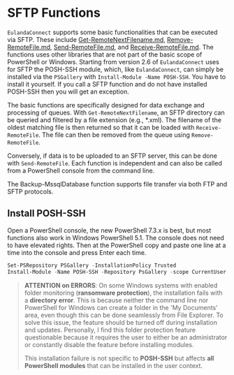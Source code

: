 # SFTP Functions

`EulandaConnect` supports some basic functionalities that can be executed via SFTP. These include [Get-RemoteNextFilename.md](../docs/Get-RemoteNextFilename.md), [Remove-RemoteFile.md](../docs/Remove-RemoteFile.md), [Send-RemoteFile.md](../docs/Send-RemoteFile.md), and [Receive-RemoteFile.md](../docs/Receive-RemoteFile.md). The functions uses other libraries that are not part of the basic scope of PowerShell or Windows. Starting from version 2.6 of `EulandaConnect` uses for SFTP the POSH-SSH module, which, like `EulandaConnect`, can simply be installed via the `PSGallery` with `Install-Module -Name POSH-SSH`. You have to install it yourself. If you call a SFTP function and do not have installed POSH-SSH then you will get an exception.

The basic functions are specifically designed for data exchange and processing of queues. With `Get-RemoteNextFilename`, an SFTP directory can be queried and filtered by a file extension (e.g., *.xml). The filename of the oldest matching file is then returned so that it can be loaded with `Receive-RemoteFile`. The file can then be removed from the queue using `Remove-RemoteFile`.

Conversely, if data is to be uploaded to an SFTP server, this can be done with `Send-RemoteFile`. Each function is independent and can also be called from a PowerShell console from the command line.

The Backup-MssqlDatabase function supports file transfer via both FTP and SFTP protocols.

## Install POSH-SSH

Open a PowerShell console, the new PowerShell 7.3.x is best, but most functions also work in Windows PowerShell 5.1. The console does not need to have elevated rights. Then at the PowerShell copy and paste one line at a time into the console and press Enter each time.

```powershell
Set-PSRepository PSGallery -InstallationPolicy Trusted
Install-Module -Name POSH-SSH -Repository PsGallery -scope CurrentUser
```

> **ATTENTION on ERRORS**: On some Windows systems with enabled folder monitoring (**ransomware protection**), the installation fails with a **directory error**. This is because neither the command line nor PowerShell for Windows can create a folder in the 'My Documents' area, even though this can be done seamlessly from File Explorer. To solve this issue, the feature should be turned off during installation and updates. Personally, I find this folder protection feature questionable because it requires the user to either be an administrator or constantly disable the feature before installing modules.
>
> This installation failure is not specific to **POSH-SSH** but affects **all PowerShell modules** that can be installed in the user context.
